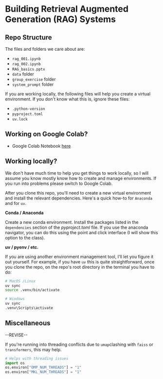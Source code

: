 # Building Retrieval Augmented Generation (RAG) Systems

## Repo Structure
The files and folders we care about are:
- `rag_001.ipynb`
- `rag_002.ipynb`
- `RAG_basics.pptx`
- `data` folder
- `group_exercise` folder
- `system_prompt` folder

If you are working locally, the following files will help you create a virtual environment. If you don't know what this is, ignore these files:
- `.python-version`
- `pyproject.toml`
- `uv.lock`


## Working on Google Colab?
- Google Colab Notebook [here](https://colab.research.google.com/github/nuitrcs/AI_Week_RAG/blob/main/rag.ipynb)

## Working locally?
We don't have much time to help you get things to work locally, so I will assume you know mostly know how to create and manage environments. If you run into problems please switch to Google Colab.

After you clone this repo, you'll need to create a new virtual environment and install the relevant dependencies. Here's a quick how-to for `Anaconda` and for `uv`.

**Conda / Anaconda**

Create a new conda environment. Install the packages listed in the `dependencies` section of the *pyproject.toml* file. If you use the anaconda navigator, you can do this using the point and click interface (I will show this option to the class).

**uv / pyenv / etc.**

If you are using another environment management tool, I'll let you figure it out yourself. For example, if you have `uv` this is quite straightforward, once you clone the repo, on the repo's root directory in the terminal you have to do:
```bash
# MacOS /Linux
uv sync
source .venv/bin/activate

# Windows
uv sync
.venv\Scripts\activate
```


## Miscellaneous
--REVISE--

If you're running into threading conflicts due to `umap`clashing with `faiss` or `transformers`, this may help.

```python
# Helps with threading issues
import os
os.environ["OMP_NUM_THREADS"] = "1"
os.environ["MKL_NUM_THREADS"] = "1"
```